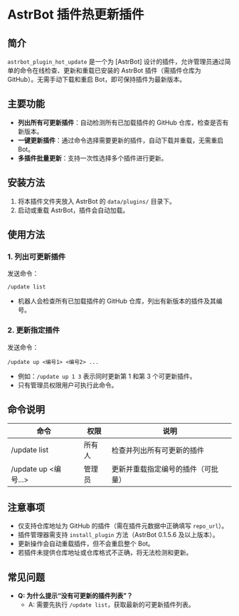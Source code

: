 # AstrBot 插件热更新插件

## 简介

`astrbot_plugin_hot_update` 是一个为 [AstrBot] 设计的插件，允许管理员通过简单的命令在线检查、更新和重载已安装的 AstrBot 插件（需插件仓库为 GitHub）。无需手动下载和重启 Bot，即可保持插件为最新版本。

## 主要功能

- **列出所有可更新插件**：自动检测所有已加载插件的 GitHub 仓库，检查是否有新版本。
- **一键更新插件**：通过命令选择需要更新的插件，自动下载并重载，无需重启 Bot。
- **多插件批量更新**：支持一次性选择多个插件进行更新。

## 安装方法

1. 将本插件文件夹放入 AstrBot 的 `data/plugins/` 目录下。
2. 启动或重载 AstrBot，插件会自动加载。

## 使用方法

### 1. 列出可更新插件

发送命令：

```
/update list
```

- 机器人会检查所有已加载插件的 GitHub 仓库，列出有新版本的插件及其编号。

### 2. 更新指定插件

发送命令：

```
/update up <编号1> <编号2> ...
```

- 例如：`/update up 1 3` 表示同时更新第 1 和第 3 个可更新插件。
- 只有管理员权限用户可执行此命令。

## 命令说明

| 命令                | 权限     | 说明                                 |
|---------------------|----------|--------------------------------------|
| /update list        | 所有人   | 检查并列出所有可更新的插件           |
| /update up <编号...>| 管理员   | 更新并重载指定编号的插件（可批量）   |

## 注意事项

- 仅支持仓库地址为 GitHub 的插件（需在插件元数据中正确填写 `repo_url`）。
- 插件管理器需支持 `install_plugin` 方法（AstrBot 0.1.5.6 及以上版本）。
- 更新操作会自动重载插件，但不会重启整个 Bot。
- 若插件未提供仓库地址或仓库格式不正确，将无法检测和更新。

## 常见问题

- **Q: 为什么提示“没有可更新的插件列表”？**
  - A: 需要先执行 `/update list`，获取最新的可更新插件列表。


